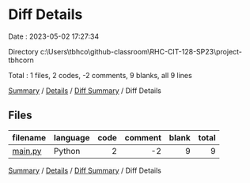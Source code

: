 # Diff Details

Date : 2023-05-02 17:27:34

Directory c:\\Users\\tbhco\\github-classroom\\RHC-CIT-128-SP23\\project-tbhcorn

Total : 1 files,  2 codes, -2 comments, 9 blanks, all 9 lines

[Summary](results.md) / [Details](details.md) / [Diff Summary](diff.md) / Diff Details

## Files
| filename | language | code | comment | blank | total |
| :--- | :--- | ---: | ---: | ---: | ---: |
| [main.py](/main.py) | Python | 2 | -2 | 9 | 9 |

[Summary](results.md) / [Details](details.md) / [Diff Summary](diff.md) / Diff Details